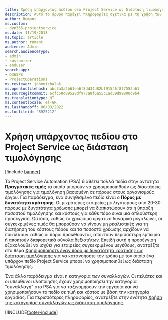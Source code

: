 ```yaml
---
title: Χρήση υπάρχοντος πεδίου στο Project Service ως διάσταση τιμολόγησης
description: Αυτό το άρθρο παρέχει πληροφορίες σχετικά με τη χρήση των υπαρχόντων πεδίων Project Service ως διαστάσεις τιμολόγησης.
author: Rumant
ms.custom:
- dyn365-projectservice
ms.date: 11/19/2018
ms.topic: article
ms.author: rumant
audience: Admin
search.audienceType:
- admin
- customizer
- enduser
search.app:
- D365PS
- ProjectOperations
ms.reviewer: johnmichalak
ms.openlocfilehash: abc3a3a2b61ea6f8dd34d82bf91546f8f7552a61
ms.sourcegitcommit: 6cfc50d89528df977a8f6a55c1ad39d99800d9b4
ms.translationtype: HT
ms.contentlocale: el-GR
ms.lasthandoff: 06/03/2022
ms.locfileid: "8925212"
---
```

# <a name="use-an-existing-field-in-project-service-as-a-pricing-dimension"></a>Χρήση υπάρχοντος πεδίου στο Project Service ως διάσταση τιμολόγησης

[!include [banner](../includes/psa-now-project-operations.md)]

Το Project Service Automation (PSA) διαθέτει πολλά πεδία στην οντότητα **Πραγματικές τιμές** τα οποία μπορούν να χρησιμοποιηθούν ως διαστάσεις τιμολόγησης για τιμολόγηση βασισμένη σε πόρους στους οργανισμούς έργου. Για παράδειγμα, ένα συνηθισμένο πεδίο είναι ο **Πόρος με δυνατότητα κράτησης**. Οι μικρότερες εταιρείες με λιγότερους από 20-30 πόρους με δυνατότητα χρέωσης μπορεί να διαπιστώσουν ότι η ύπαρξη ποσοστού τιμολόγησης και κόστους για κάθε πόρο είναι μια απλούστερη προσέγγιση. Ωστόσο, καθώς το χρεώσιμο εργατικό δυναμικό μεγαλώνει, οι συγκεκριμένες τιμές θα μπορούσαν να γίνουν μη ρεαλιστικές για τη διατήρηση του κόστους πόρου και τα ποσοστά χρέωσης αρχίζουν να ποικίλλουν καθώς οι πόροι προωθούνται, αποκτούν περισσότερη εμπειρία ή αποκτούν διαφορετικά σύνολα δεξιοτήτων. Επειδή αυτή η προσέγγιση εξακολουθεί να ισχύει για εταιρείες συγκεκριμένου μεγέθους, ανατρέξτε στο θέμα [Χρησιμοποιήστε έναν πόρο με δυνατότητα κράτησης ως διάσταση τιμολόγησης](bookable-resource-pricing-dimension.md) για να κατανοήσετε τον τρόπο με τον οποίο ένα υπάρχον πεδίο Project Service μπορεί να χρησιμοποιηθεί ως διάσταση τιμολόγησης.

Ένα άλλο παράδειγμα είναι η κατηγορία των συναλλαγών. Οι πελάτες και οι υπεύθυνοι υλοποίησης έχουν χρησιμοποιήσει την κατηγορία "συναλλαγή" στο PSA για να ταξινομήσουν την εργασία και να χρησιμοποιήσουν το πεδίο σε τιμή και κόστος με βάση την κατηγορία εργασίας. Για περισσότερες πληροφορίες, ανατρέξτε στην ενότητα [Χρήση της κατηγορίας συναλλαγών ως διάσταση τιμολόγησης](transaction-category-pricing-dimension.md).


[!INCLUDE[footer-include](../includes/footer-banner.md)]
